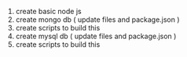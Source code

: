 1. create basic node js
2. create mongo db ( update files and package.json )
3. create scripts to build this
4. create mysql db ( update files and package.json )
5. create scripts to build this
